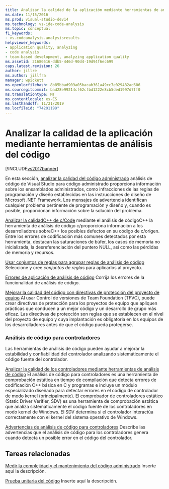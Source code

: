 ```yaml
---
title: Analizar la calidad de la aplicación mediante herramientas de análisis de código | Microsoft Docs
ms.date: 11/15/2016
ms.prod: visual-studio-dev14
ms.technology: vs-ide-code-analysis
ms.topic: conceptual
f1_keywords:
- vs.codeanalysis.analysisresults
helpviewer_keywords:
- application quality, analyzing
- code analysis
- team-based development, analyzing application quality
ms.assetid: 21680516-ddb5-446d-90d4-19d94f6ec699
caps.latest.revision: 26
author: jillre
ms.author: jillfra
manager: wpickett
ms.openlocfilehash: 8b85bbad909a05bacab361a49cc7e029482ad606
ms.sourcegitcommit: bad28e99214cf62cfbd1222e8cb5ded1997d7ff0
ms.translationtype: MT
ms.contentlocale: es-ES
ms.lasthandoff: 11/21/2019
ms.locfileid: "74291199"
---
```

# <a name="analyzing-application-quality-by-using-code-analysis-tools"></a>Analizar la calidad de la aplicación mediante herramientas de análisis del código
[!INCLUDE[vs2017banner](../includes/vs2017banner.md)]

En esta sección, [analizar la calidad del código administrado](../code-quality/analyzing-managed-code-quality-by-using-code-analysis.md) análisis de código de Visual Studio para código administrado proporciona información sobre los ensamblados administrados, como infracciones de las reglas de programación y diseño establecidas en las instrucciones de diseño de Microsoft .NET Framework. Los mensajes de advertencia identifican cualquier problema pertinente de programación y diseño y, cuando es posible, proporcionan información sobre la solución del problema.

 [Analizar la calidadC++ de c/Code](../code-quality/analyzing-c-cpp-code-quality-by-using-code-analysis.md) mediante el análisis de códigoC++ la herramienta de análisis de código c/proporciona información a los desarrolladores sobreC++ los posibles defectos en su código de c/origen. Entre los errores de codificación más comunes detectados por esta herramienta, destacan las saturaciones de búfer, los casos de memoria no inicializada, la desreferenciación del puntero NULL, así como las pérdidas de memoria y recursos.

 [Usar conjuntos de reglas para agrupar reglas de análisis de código](../code-quality/using-rule-sets-to-group-code-analysis-rules.md) Seleccione y cree *conjuntos de reglas* para aplicarlos al proyecto.

 [Errores de aplicación de análisis de código](../code-quality/code-analysis-application-errors.md) Corrija los errores de la funcionalidad de análisis de código.

 [Mejorar la calidad del código con directivas de protección del proyecto de equipo](../code-quality/enhancing-code-quality-with-team-project-check-in-policies.md) Al usar Control de versiones de Team Foundation (TFVC), puede crear directivas de protección para los proyectos de equipo que apliquen prácticas que conducen a un mejor código y un desarrollo de grupo más eficaz. Las directivas de protección son reglas que se establecen en el nivel del proyecto de equipo y cuya implantación es obligatoria en los equipos de los desarrolladores antes de que el código pueda protegerse.

### <a name="code-analysis-for-drivers"></a>Análisis de código para controladores
 Las herramientas de análisis de código pueden ayudar a mejorar la estabilidad y confiabilidad del controlador analizando sistemáticamente el código fuente del controlador.

 [Analizar la calidad de los controladores mediante herramientas de análisis de código](/windows-hardware/drivers/devtest/tools-for-verifying-drivers) El análisis de código para controladores es una herramienta de comprobación estática en tiempo de compilación que detecta errores de codificación C++ básica en C y programas e incluye un módulo especializado diseñado para detectar errores en el código de controlador de modo kernel (principalmente). El comprobador de controladores estático (Static Driver Verifier, SDV) es una herramienta de comprobación estática que analiza sistemáticamente el código fuente de los controladores en modo kernel de Windows. El SDV determina si el controlador interactúa correctamente con el kernel del sistema operativo de Windows.

 [Advertencias de análisis de código para controladores](https://go.microsoft.com/fwlink/?LinkId=225920) Describe las advertencias que el análisis de código para los controladores genera cuando detecta un posible error en el código del controlador.

## <a name="related-tasks"></a>Tareas relacionadas
 [Medir la complejidad y el mantenimiento del código administrado](../code-quality/measuring-complexity-and-maintainability-of-managed-code.md) Inserte aquí la descripción.

 [Prueba unitaria del código](../test/unit-test-your-code.md) Inserte aquí la descripción.
